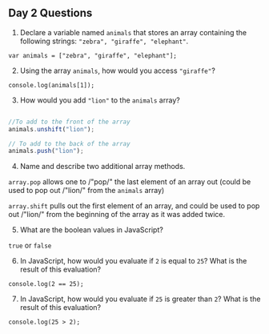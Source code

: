 ## Day 2 Questions

1. Declare a variable named `animals` that stores an array containing the following strings: `"zebra", "giraffe", "elephant"`.

`var animals = ["zebra", "giraffe", "elephant"];`


2. Using the array `animals`, how would you access `"giraffe"`?

`console.log(animals[1]);`

3. How would you add `"lion"` to the `animals` array?

```javascript

//To add to the front of the array
animals.unshift("lion");

// To add to the back of the array
animals.push("lion");
```

4. Name and describe two additional array methods.

`array.pop` allows one to /"pop/" the last element of an array out (could be used to pop out /"lion/" from the `animals` array)

`array.shift` pulls out the first element of an array, and could be used to pop out /"lion/" from the beginning of the array as it was added twice.

5. What are the boolean values in JavaScript?

`true` or `false`


6. In JavaScript, how would you evaluate if `2` is equal to `25`? What is the result of this evaluation?

`console.log(2 == 25);`

7. In JavaScript, how would you evaluate if `25` is greater than `2`? What is the result of this evaluation?

`console.log(25 > 2);`
